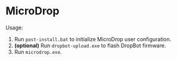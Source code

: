 MicroDrop
=========

Usage:

 1. Run `post-install.bat` to initialize MicroDrop user configuration.
 2. **(optional)** Run `dropbot-upload.exe` to flash DropBot firmware.
 3. Run `microdrop.exe`.
